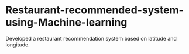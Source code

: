 # Restaurant-recommended-system-using-Machine-learning
Developed a restaurant recommendation system based on latitude and longitude.
